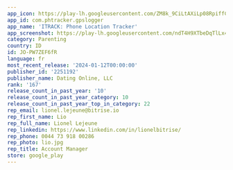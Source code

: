 ```yaml
---
app_icon: https://play-lh.googleusercontent.com/ZM8k_9CiLtAXiLp08RpiffC03apUKh1DzPpFFD_ft0girMD6Mcyle0wjJyaZ19RfT1_n
app_id: com.phtracker.gpslogger
app_name: 'ITRACK: Phone Location Tracker'
app_screenshot: https://play-lh.googleusercontent.com/ndT4H9XTbeDqTlLx4qa9C6kEmW2B9oNBWANqeOneUS4IoSV4lhuTBv-CfbqZNmu0bNE
category: Parenting
country: ID
id: JO-PW7ZEF6fR
language: fr
most_recent_release: '2024-01-12T00:00:00'
publisher_id: '2251192'
publisher_name: Dating Online, LLC
rank: '167'
release_count_in_past_year: '10'
release_count_in_past_year_category: 10
release_count_in_past_year_top_in_category: 22
rep_email: lionel.lejeune@bitrise.io
rep_first_name: Lio
rep_full_name: Lionel Lejeune
rep_linkedin: https://www.linkedin.com/in/lionelbitrise/
rep_phone: 0044 73 918 00286
rep_photo: lio.jpg
rep_title: Account Manager
store: google_play
---
```

